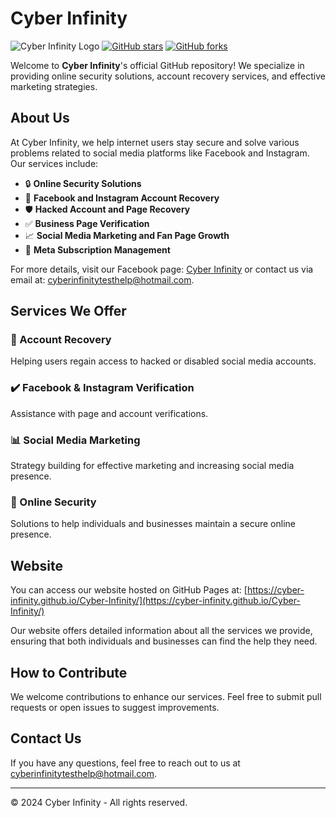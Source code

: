 # Cyber Infinity

![Cyber Infinity Logo](https://yourlogo-url.com/logo.png) <!-- Replace with your logo URL -->
[![GitHub stars](https://img.shields.io/github/stars/cyber-infinity/Cyber-Infinity?style=social)](https://github.com/cyber-infinity/Cyber-Infinity/stargazers)
[![GitHub forks](https://img.shields.io/github/forks/cyber-infinity/Cyber-Infinity?style=social)](https://github.com/cyber-infinity/Cyber-Infinity/network)

Welcome to **Cyber Infinity**'s official GitHub repository! We specialize in providing online security solutions, account recovery services, and effective marketing strategies.

## About Us
At Cyber Infinity, we help internet users stay secure and solve various problems related to social media platforms like Facebook and Instagram. Our services include:

- 🔒 **Online Security Solutions**
- 🔑 **Facebook and Instagram Account Recovery**
- 🛡️ **Hacked Account and Page Recovery**
- ✅ **Business Page Verification**
- 📈 **Social Media Marketing and Fan Page Growth**
- 📝 **Meta Subscription Management**

For more details, visit our Facebook page: [Cyber Infinity](https://www.facebook.com/cyberinfinity.bd) or contact us via email at: [cyberinfinitytesthelp@hotmail.com](mailto:cyberinfinitytesthelp@hotmail.com).

## Services We Offer
### 🔧 Account Recovery
Helping users regain access to hacked or disabled social media accounts.

### ✔️ Facebook & Instagram Verification
Assistance with page and account verifications.

### 📊 Social Media Marketing
Strategy building for effective marketing and increasing social media presence.

### 🔐 Online Security
Solutions to help individuals and businesses maintain a secure online presence.

## Website
You can access our website hosted on GitHub Pages at:
[https://cyber-infinity.github.io/Cyber-Infinity/](https://cyber-infinity.github.io/Cyber-Infinity/)

Our website offers detailed information about all the services we provide, ensuring that both individuals and businesses can find the help they need.

## How to Contribute
We welcome contributions to enhance our services. Feel free to submit pull requests or open issues to suggest improvements.

## Contact Us
If you have any questions, feel free to reach out to us at [cyberinfinitytesthelp@hotmail.com](mailto:cyberinfinitytesthelp@hotmail.com).

---

© 2024 Cyber Infinity - All rights reserved.
